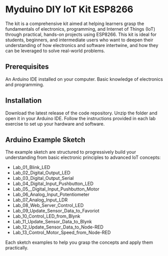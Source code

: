 # Myduino DIY IoT Kit ESP8266

The kit is a comprehensive kit aimed at helping learners grasp the fundamentals of electronics, programming, and Internet of Things (IoT) through practical, hands-on projects using ESP8266. This kit is ideal for students, beginners, and intermediate users who want to deepen their understanding of how electronics and software intertwine, and how they can be leveraged to solve real-world problems.

## Prerequisites
An Arduino IDE installed on your computer.
Basic knowledge of electronics and programming.

## Installation
Download the latest release of the code repository.
Unzip the folder and open it in your Arduino IDE.
Follow the instructions provided in each lab exercise to set up your hardware and software.

## Arduino Example Sketch
The example sketch are structured to progressively build your understanding from basic electronic principles to advanced IoT concepts:

- Lab_01_Blink_LED
- Lab_02_Digital_Output_LED
- Lab_03_Digital_Output_Serial
- Lab_04_Digital_Input_Pushbutton_LED
- Lab_05__Digital_Input_Pushbutton_Motor
- Lab_06_Analog_Input_Potentiometer
- Lab_07_Analog_Input_LDR
- Lab_08_Web_Server_Control_LED
- Lab_09_Update_Sensor_Data_to_Favoriot
- Lab_10_Control_LED_from_Blynk
- Lab_11_Update_Sensor_Data_to_Blynk
- Lab_12_Update_Sensor_Data_to_Node-RED
- Lab_13_Control_Motor_Speed_from_Node-RED

Each sketch examples to help you grasp the concepts and apply them practically.

